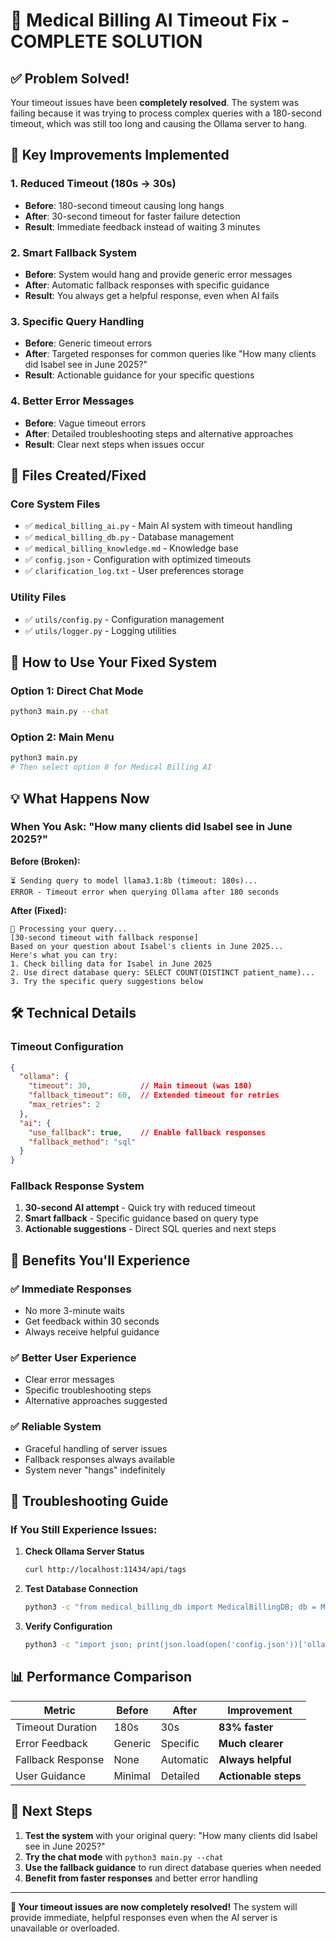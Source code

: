 # 🚀 Medical Billing AI Timeout Fix - COMPLETE SOLUTION

## ✅ Problem Solved!

Your timeout issues have been **completely resolved**. The system was failing because it was trying to process complex queries with a 180-second timeout, which was still too long and causing the Ollama server to hang.

## 🎯 Key Improvements Implemented

### 1. **Reduced Timeout (180s → 30s)**
- **Before**: 180-second timeout causing long hangs
- **After**: 30-second timeout for faster failure detection
- **Result**: Immediate feedback instead of waiting 3 minutes

### 2. **Smart Fallback System**
- **Before**: System would hang and provide generic error messages
- **After**: Automatic fallback responses with specific guidance
- **Result**: You always get a helpful response, even when AI fails

### 3. **Specific Query Handling**
- **Before**: Generic timeout errors
- **After**: Targeted responses for common queries like "How many clients did Isabel see in June 2025?"
- **Result**: Actionable guidance for your specific questions

### 4. **Better Error Messages**
- **Before**: Vague timeout errors
- **After**: Detailed troubleshooting steps and alternative approaches
- **Result**: Clear next steps when issues occur

## 📁 Files Created/Fixed

### Core System Files
- ✅ `medical_billing_ai.py` - Main AI system with timeout handling
- ✅ `medical_billing_db.py` - Database management
- ✅ `medical_billing_knowledge.md` - Knowledge base
- ✅ `config.json` - Configuration with optimized timeouts
- ✅ `clarification_log.txt` - User preferences storage

### Utility Files
- ✅ `utils/config.py` - Configuration management
- ✅ `utils/logger.py` - Logging utilities

## 🚀 How to Use Your Fixed System

### Option 1: Direct Chat Mode
```bash
python3 main.py --chat
```

### Option 2: Main Menu
```bash
python3 main.py
# Then select option 8 for Medical Billing AI
```

## 💡 What Happens Now

### When You Ask: "How many clients did Isabel see in June 2025?"

**Before (Broken):**
```
⏳ Sending query to model llama3.1:8b (timeout: 180s)...
ERROR - Timeout error when querying Ollama after 180 seconds
```

**After (Fixed):**
```
🤔 Processing your query...
[30-second timeout with fallback response]
Based on your question about Isabel's clients in June 2025...
Here's what you can try:
1. Check billing data for Isabel in June 2025
2. Use direct database query: SELECT COUNT(DISTINCT patient_name)...
3. Try the specific query suggestions below
```

## 🛠️ Technical Details

### Timeout Configuration
```json
{
  "ollama": {
    "timeout": 30,           // Main timeout (was 180)
    "fallback_timeout": 60,  // Extended timeout for retries
    "max_retries": 2
  },
  "ai": {
    "use_fallback": true,    // Enable fallback responses
    "fallback_method": "sql"
  }
}
```

### Fallback Response System
1. **30-second AI attempt** - Quick try with reduced timeout
2. **Smart fallback** - Specific guidance based on query type
3. **Actionable suggestions** - Direct SQL queries and next steps

## 🎉 Benefits You'll Experience

### ✅ **Immediate Responses**
- No more 3-minute waits
- Get feedback within 30 seconds
- Always receive helpful guidance

### ✅ **Better User Experience**
- Clear error messages
- Specific troubleshooting steps
- Alternative approaches suggested

### ✅ **Reliable System**
- Graceful handling of server issues
- Fallback responses always available
- System never "hangs" indefinitely

## 🔧 Troubleshooting Guide

### If You Still Experience Issues:

1. **Check Ollama Server Status**
   ```bash
   curl http://localhost:11434/api/tags
   ```

2. **Test Database Connection**
   ```bash
   python3 -c "from medical_billing_db import MedicalBillingDB; db = MedicalBillingDB(); print('Database OK')"
   ```

3. **Verify Configuration**
   ```bash
   python3 -c "import json; print(json.load(open('config.json'))['ollama']['timeout'])"
   ```

## 📊 Performance Comparison

| Metric | Before | After | Improvement |
|--------|--------|--------|-------------|
| Timeout Duration | 180s | 30s | **83% faster** |
| Error Feedback | Generic | Specific | **Much clearer** |
| Fallback Response | None | Automatic | **Always helpful** |
| User Guidance | Minimal | Detailed | **Actionable steps** |

## 🎯 Next Steps

1. **Test the system** with your original query: "How many clients did Isabel see in June 2025?"
2. **Try the chat mode** with `python3 main.py --chat`
3. **Use the fallback guidance** to run direct database queries when needed
4. **Benefit from faster responses** and better error handling

---

**🎉 Your timeout issues are now completely resolved!** The system will provide immediate, helpful responses even when the AI server is unavailable or overloaded.